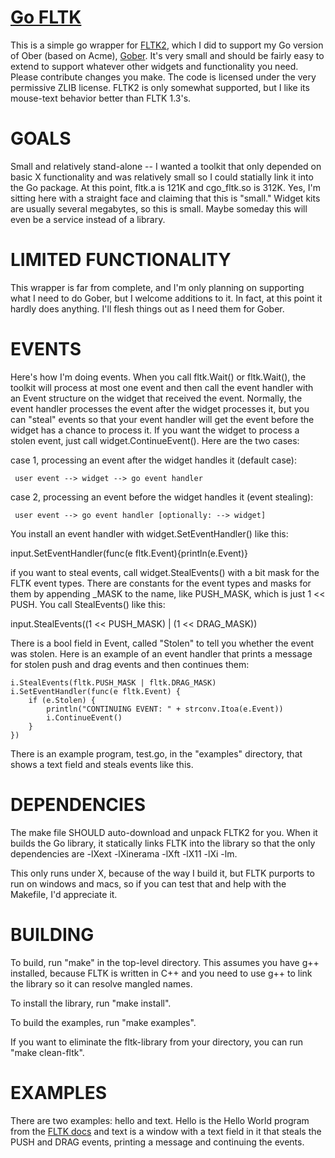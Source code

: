 [Go FLTK](http://github.com/zot/go-fltk)
========================================

This is a simple go wrapper for [FLTK2](http://www.fltk.org/doc-2.0/html/index.html), which I did to support my Go version of Ober (based on Acme), [Gober](http://github.com/zot/Gober).  It's very small and should be fairly easy to extend to support whatever other widgets and functionality you need.  Please contribute changes you make.  The code is licensed under the very permissive ZLIB license.  FLTK2 is only somewhat supported, but I like its mouse-text behavior better than FLTK 1.3's.

GOALS
=====
Small and relatively stand-alone -- I wanted a toolkit that only depended on basic X functionality and was relatively small so I could statially link it into the Go package.  At this point, fltk.a is 121K and cgo_fltk.so is 312K.  Yes, I'm sitting here with a straight face and claiming that this is "small."  Widget kits are usually several megabytes, so this is small.  Maybe someday this will even be a service instead of a library.


LIMITED FUNCTIONALITY
=====================
This wrapper is far from complete, and I'm only planning on supporting what I need to do Gober, but I welcome additions to it.  In fact, at this point it hardly does anything.  I'll flesh things out as I need them for Gober.


EVENTS
======

Here's how I'm doing events.  When you call fltk.Wait() or fltk.Wait(), the toolkit will process at most one event and then call the event handler with an Event structure on the widget that received the event.  Normally, the event handler processes the event after the widget processes it, but you can "steal" events so that your event handler will get the event before the widget has a chance to process it.  If you want the widget to process a stolen event, just call widget.ContinueEvent().  Here are the two cases:

case 1, processing an event after the widget handles it (default case):

     user event --> widget --> go event handler

case 2, processing an event before the widget handles it (event stealing):

     user event --> go event handler [optionally: --> widget]

You install an event handler with widget.SetEventHandler() like this:

input.SetEventHandler(func(e fltk.Event){println(e.Event)}

if you want to steal events, call widget.StealEvents() with a bit mask for the FLTK event types.  There are constants for the event types and masks for them by appending _MASK to the name, like PUSH_MASK, which is just 1 << PUSH.  You call StealEvents() like this:

input.StealEvents((1 << PUSH_MASK) | (1 << DRAG_MASK))

There is a bool field in Event, called "Stolen" to tell you whether the event was stolen.  Here is an example of an event handler that prints a message for stolen push and drag events and then continues them:

	i.StealEvents(fltk.PUSH_MASK | fltk.DRAG_MASK)
	i.SetEventHandler(func(e fltk.Event) {
		if (e.Stolen) {
			println("CONTINUING EVENT: " + strconv.Itoa(e.Event))
			i.ContinueEvent()
		}
	})

There is an example program, test.go, in the "examples" directory, that shows a text field and steals events like this.


DEPENDENCIES
============
The make file SHOULD auto-download and unpack FLTK2 for you.  When it builds the Go library, it statically links FLTK into the library so that the only dependencies are -lXext -lXinerama -lXft -lX11 -lXi -lm.

This only runs under X, because of the way I build it, but FLTK purports to run on windows and macs, so if you can test that and help with the Makefile, I'd appreciate it.


BUILDING
========
To build, run "make" in the top-level directory.  This assumes you have g++ installed, because FLTK is written in C++ and you need to use g++ to link the library so it can resolve mangled names.

To install the library, run "make install".

To build the examples, run "make examples".

If you want to eliminate the fltk-library from your directory, you can run "make clean-fltk".


EXAMPLES
========
There are two examples: hello and text.  Hello is the Hello World program from the [FLTK docs](http://www.fltk.org/doc-2.0/html/index.html) and text is a window with a text field in it that steals the PUSH and DRAG events, printing a message and continuing the events.
